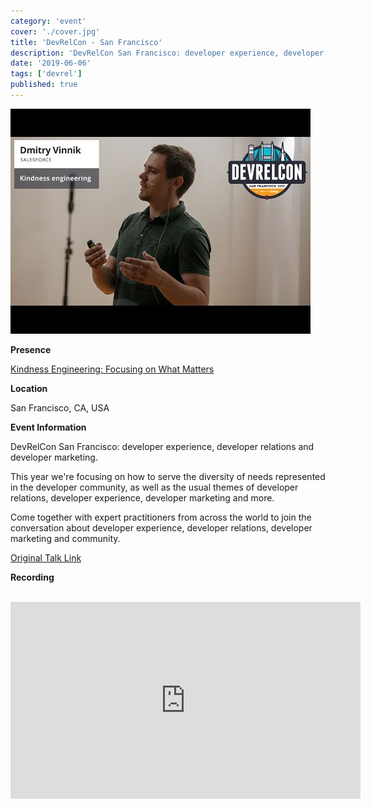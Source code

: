 ```yaml
---
category: 'event'
cover: './cover.jpg'
title: 'DevRelCon - San Francisco'
description: 'DevRelCon San Francisco: developer experience, developer relations and developer marketing, coming together with expert practitioners from across the world to join the conversation about developer experience.'
date: '2019-06-06'
tags: ['devrel']
published: true
---
```

![cover](./cover.jpg)

**Presence**

[Kindness Engineering: Focusing on What Matters](https://dvinnik.dev/presentations/2019/kindness-engineering) 

**Location**

San Francisco, CA, USA

**Event Information**

DevRelCon San Francisco: developer experience, developer relations and developer marketing.

This year we're focusing on how to serve the diversity of needs represented in the developer community, as well as the usual themes of developer relations, developer experience, developer marketing and more.

Come together with expert practitioners from across the world to join the conversation about developer experience, developer relations, developer marketing and community.
 
[Original Talk Link](https://sf2019.devrel.net/dmitry-vinnik/)

**Recording**

<br>

<iframe width="560" height="315" src="https://www.youtube.com/embed/B2eeOUkTv7A" title="YouTube video player" frameborder="0" allow="accelerometer; autoplay; clipboard-write; encrypted-media; gyroscope; picture-in-picture" allowfullscreen></iframe>

<br>